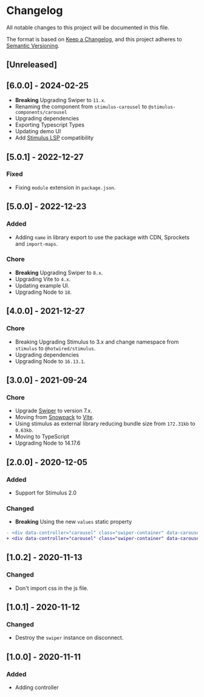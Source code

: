 # Changelog

All notable changes to this project will be documented in this file.

The format is based on [Keep a Changelog](https://keepachangelog.com/en/1.0.0/),
and this project adheres to [Semantic Versioning](https://semver.org/spec/v2.0.0.html).

## [Unreleased]

## [6.0.0] - 2024-02-25

- **Breaking** Upgrading Swiper to `11.x`.
- Renaming the component from `stimulus-carousel` to `@stimulus-components/carousel`
- Upgrading dependencies
- Exporting Typescript Types
- Updating demo UI
- Add [Stimulus LSP](https://github.com/marcoroth/stimulus-lsp) compatibility

## [5.0.1] - 2022-12-27

### Fixed

- Fixing `module` extension in `package.json`.

## [5.0.0] - 2022-12-23

### Added

- Adding `name` in library export to use the package with CDN, Sprockets and `import-maps`.

### Chore

- **Breaking** Upgrading Swiper to `8.x`.
- Upgrading Vite to `4.x`.
- Updating example UI.
- Upgrading Node to `18`.

## [4.0.0] - 2021-12-27

### Chore

- Breaking Upgrading Stimulus to 3.x and change namespace from `stimulus` to `@hotwired/stimulus`.
- Upgrading dependencies
- Upgrading Node to `16.13.1`.

## [3.0.0] - 2021-09-24

### Chore

- Upgrade [Swiper](https://swiperjs.com/) to version 7.x.
- Moving from [Snowpack](https://www.snowpack.dev/) to [Vite](https://github.com/vitejs/vite).
- Using stimulus as external library reducing bundle size from `172.31kb` to `0.63kb`.
- Moving to TypeScript
- Upgrading Node to 14.17.6

## [2.0.0] - 2020-12-05

### Added

- Support for Stimulus 2.0

### Changed

- **Breaking** Using the new `values` static property

```diff
- <div data-controller="carousel" class="swiper-container" data-carousel-options="{'direction': 'vertical'}">
+ <div data-controller="carousel" class="swiper-container" data-carousel-options-value='{"direction": "vertical"}'>
```

## [1.0.2] - 2020-11-13

### Changed

- Don't import css in the js file.

## [1.0.1] - 2020-11-12

### Changed

- Destroy the `swiper` instance on disconnect.

## [1.0.0] - 2020-11-11

### Added

- Adding controller
